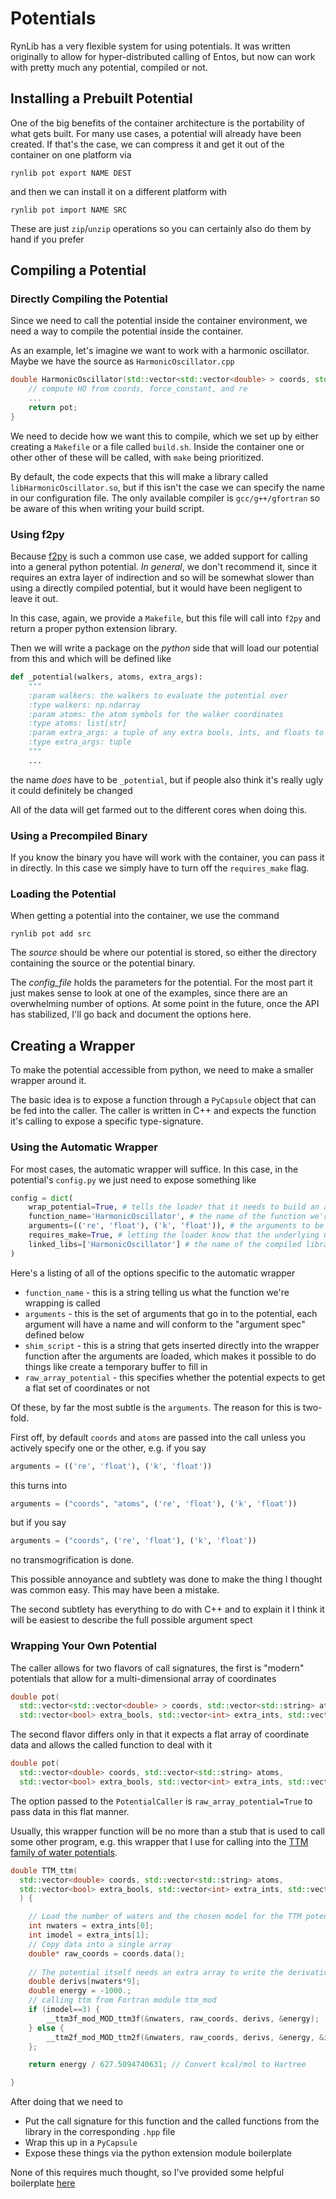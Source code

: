 # Potentials

RynLib has a very flexible system for using potentials. 
It was written originally to allow for hyper-distributed calling of Entos, but now can work with pretty much any potential, compiled or not.

## Installing a Prebuilt Potential

One of the big benefits of the container architecture is the portability of what gets built. For many use cases, a potential will already have been created. If that's the case, we can compress it and get it out of the container on one platform via

```ignorelang
rynlib pot export NAME DEST
```

and then we can install it on a different platform with

```ignorelang
rynlib pot import NAME SRC
```

These are just `zip`/`unzip` operations so you can certainly also do them by hand if you prefer

## Compiling a Potential

### Directly Compiling the Potential

Since we need to call the potential inside the container environment, we need a way to compile the potential inside the container.

As an example, let's imagine we want to work with a harmonic oscillator. Maybe we have the source as `HarmonicOscillator.cpp`

```c++
double HarmonicOscillator(std::vector<std::vector<double> > coords, std::vector<std::string> atoms, double force_constant, double re) {
    // compute HO from coords, force_constant, and re
    ...
    return pot;
}
```

We need to decide how we want this to compile, which we set up by either creating a `Makefile` or a file called `build.sh`. 
Inside the container one or other other of these will be called, with `make` being prioritized.

By default, the code expects that this will make a library called `libHarmonicOscillator.so`, but if this isn't the case we can specify the name in our configuration file.
The only available compiler is `gcc/g++/gfortran` so be aware of this when writing your build script.

### Using f2py

Because [f2py]() is such a common use case, we added support for calling into a general python potential. 
_In general_, we don't recommend it, since it requires an extra layer of indirection and so will be somewhat slower than using a directly compiled potential, but it would have been negligent to leave it out. 

In this case, again, we provide a `Makefile`, but this file will call into `f2py` and return a proper python extension library.

Then we will write a package on the _python_ side that will load our potential from this and which will be defined like

```python
def _potential(walkers, atoms, extra_args):
    """
    :param walkers: the walkers to evaluate the potential over
    :type walkers: np.ndarray
    :param atoms: the atom symbols for the walker coordinates
    :type atoms: list[str]
    :param extra_args: a tuple of any extra bools, ints, and floats to be passed in
    :type extra_args: tuple
    """
    ...
```

the name _does_ have to be `_potential`, but if people also think it's really ugly it could definitely be changed

All of the data will get farmed out to the different cores when doing this.

### Using a Precompiled Binary

If you know the binary you have will work with the container, you can pass it in directly. In this case we simply have to turn off the `requires_make` flag.

### Loading the Potential

When getting a potential into the container, we use the command

```ignorelang
rynlib pot add src
```

The _source_ should be where our potential is stored, so either the directory containing the source or the potential binary.

The _config\_file_ holds the parameters for the potential. 
For the most part it just makes sense to look at one of the examples, since there are an overwhelming number of options.
At some point in the future, once the API has stabilized, I'll go back and document the options here.

## Creating a Wrapper

To make the potential accessible from python, we need to make a smaller wrapper around it.

The basic idea is to expose a function through a `PyCapsule` object that can be fed into the caller. 
The caller is written in C++ and expects the function it's calling to expose a specific type-signature.

### Using the Automatic Wrapper

For most cases, the automatic wrapper will suffice. In this case, in the potential's `config.py` we just need to expose something like

```python
config = dict(
    wrap_potential=True, # tells the loader that it needs to build an automatic wrapper
    function_name='HarmonicOscillator', # the name of the function we're calling on the C++ side
    arguments=(('re', 'float'), ('k', 'float')), # the arguments to be fed in
    requires_make=True, # letting the loader know that the underlying C++ src code needs to be compiled, e.g. using the Makefile you provided
    linked_libs=['HarmonicOscillator'] # the name of the compiled library we link in
)
```

Here's a listing of all of the options specific to the automatic wrapper

* `function_name` - this is a string telling us what the function we're wrapping is called
* `arguments` - this is the set of arguments that go in to the potential, each argument will have a name and will conform to the "argument spec" defined below
* `shim_script` - this is a string that gets inserted directly into the wrapper function after the arguments are loaded, which makes it possible to do things like create a temporary buffer to fill in
* `raw_array_potential` - this specifies whether the potential expects to get a flat set of coordinates or not

Of these, by far the most subtle is the `arguments`. The reason for this is two-fold. 

First off, by default `coords` and `atoms` are passed into the call unless you actively specify one or the other, e.g. if you say

```python
arguments = (('re', 'float'), ('k', 'float'))
```

this turns into

```python
arguments = ("coords", "atoms", ('re', 'float'), ('k', 'float'))
```

but if you say

```python
arguments = ("coords", ('re', 'float'), ('k', 'float'))
```

no transmogrification is done. 

This possible annoyance and subtlety was done to make the thing I thought was common easy. This may have been a mistake.

The second subtlety has everything to do with C++ and to explain it I think it will be easiest to describe the full possible argument spect

### Wrapping Your Own Potential

The caller allows for two flavors of call signatures, the first is "modern" potentials that allow for a multi-dimensional array of coordinates

```c++
double pot(
  std::vector<std::vector<double> > coords, std::vector<std::string> atoms, 
  std::vector<bool> extra_bools, std::vector<int> extra_ints, std::vector<float> extra_floats);
```

The second flavor differs only in that it expects a flat array of coordinate data and allows the called function to deal with it

```c++
double pot(
  std::vector<double> coords, std::vector<std::string> atoms, 
  std::vector<bool> extra_bools, std::vector<int> extra_ints, std::vector<float> extra_floats);
```

The option passed to the `PotentialCaller` is `raw_array_potential=True` to pass data in this flat manner.

Usually, this wrapper function will be no more than a stub that is used to call some other program, e.g. this wrapper that I use for calling into the [TTM family of water potentials](https://sites.uw.edu/wdbase/database-of-water-clusters/).

```c++
double TTM_ttm(
  std::vector<double> coords, std::vector<std::string> atoms,
  std::vector<bool> extra_bools, std::vector<int> extra_ints, std::vector<float> extra_floats
  ) {

    // Load the number of waters and the chosen model for the TTM potential (
    int nwaters = extra_ints[0];
    int imodel = extra_ints[1];
    // Copy data into a single array
    double* raw_coords = coords.data();
    
    // The potential itself needs an extra array to write the derivatives to, even though we don't use it
    double derivs[nwaters*9];
    double energy = -1000.;
    // calling ttm from Fortran module ttm_mod
    if (imodel==3) {
        __ttm3f_mod_MOD_ttm3f(&nwaters, raw_coords, derivs, &energy);
    } else {
        __ttm2f_mod_MOD_ttm2f(&nwaters, raw_coords, derivs, &energy, &imodel);
    };

    return energy / 627.5094740631; // Convert kcal/mol to Hartree

}
```

After doing that we need to

* Put the call signature for this function and the called functions from the library in the corresponding `.hpp` file
* Wrap this up in a `PyCapsule`
* Expose these things via the python extension module boilerplate

None of this requires much thought, so I've provided some helpful boilerplate [here](https://github.com/McCoyGroup/RynLib/tree/master/RynUtils/C%2B%2B%20Common/Boilerplate)

